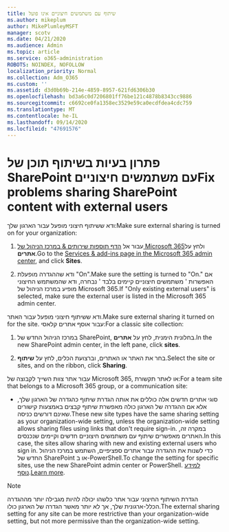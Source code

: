 ```yaml
---
title: שיתוף עם משתמשים חיצוניים אינו פועל
ms.author: mikeplum
author: MikePlumleyMSFT
manager: scotv
ms.date: 04/21/2020
ms.audience: Admin
ms.topic: article
ms.service: o365-administration
ROBOTS: NOINDEX, NOFOLLOW
localization_priority: Normal
ms.collection: Adm_O365
ms.custom: ''
ms.assetid: d3d0b69b-214e-4859-8957-621fd6306b30
ms.openlocfilehash: bd3a6c0d7206801ff76be121c4878b8343cc9886
ms.sourcegitcommit: c6692ce0fa1358ec3529e59ca0ecdfdea4cdc759
ms.translationtype: MT
ms.contentlocale: he-IL
ms.lasthandoff: 09/14/2020
ms.locfileid: "47691576"
---
```

# <a name="fix-problems-sharing-sharepoint-content-with-external-users"></a><span data-ttu-id="9ccf8-102">פתרון בעיות בשיתוף תוכן של SharePoint עם משתמשים חיצוניים</span><span class="sxs-lookup"><span data-stu-id="9ccf8-102">Fix problems sharing SharePoint content with external users</span></span>

<span data-ttu-id="9ccf8-103">ודא ששיתוף חיצוני מופעל עבור הארגון שלך:</span><span class="sxs-lookup"><span data-stu-id="9ccf8-103">Make sure external sharing is turned on for your organization:</span></span>
  
1. <span data-ttu-id="9ccf8-104">עבור אל [הדף תוספות שירותים &amp; במרכז הניהול של Microsoft 365](https://portal.office.com/adminportal/home#/Settings/ServicesAndAddIns)ולחץ על **אתרים**.</span><span class="sxs-lookup"><span data-stu-id="9ccf8-104">Go to the [Services &amp; add-ins page in the Microsoft 365 admin center](https://portal.office.com/adminportal/home#/Settings/ServicesAndAddIns), and click **Sites**.</span></span>
    
2. <span data-ttu-id="9ccf8-105">ודא שההגדרה מופעלת "On".</span><span class="sxs-lookup"><span data-stu-id="9ccf8-105">Make sure the setting is turned to "On."</span></span> <span data-ttu-id="9ccf8-106">אם האפשרות ' משתמשים חיצוניים קיימים בלבד ' נבחרה, ודא שהמשתמש החיצוני מופיע במרכז הניהול של Microsoft 365.</span><span class="sxs-lookup"><span data-stu-id="9ccf8-106">If "Only existing external users" is selected, make sure the external user is listed in the Microsoft 365 admin center.</span></span>
    
<span data-ttu-id="9ccf8-107">ודא ששיתוף חיצוני מופעל עבור האתר.</span><span class="sxs-lookup"><span data-stu-id="9ccf8-107">Make sure external sharing it turned on for the site.</span></span> <span data-ttu-id="9ccf8-108">עבור אוסף אתרים קלאסי:</span><span class="sxs-lookup"><span data-stu-id="9ccf8-108">For a classic site collection:</span></span>
  
1. <span data-ttu-id="9ccf8-109">במרכז הניהול החדש של SharePoint, בחלונית הימנית, לחץ על **אתרים**.</span><span class="sxs-lookup"><span data-stu-id="9ccf8-109">In the new SharePoint admin center, in the left pane, click **sites**.</span></span>
    
2. <span data-ttu-id="9ccf8-110">בחר את האתר או האתרים, וברצועת הכלים, לחץ על **שיתוף**.</span><span class="sxs-lookup"><span data-stu-id="9ccf8-110">Select the site or sites, and on the ribbon, click **Sharing**.</span></span>
    
<span data-ttu-id="9ccf8-111">עבור אתר צוות השייך לקבוצה של Microsoft 365, או לאתר תקשורת:</span><span class="sxs-lookup"><span data-stu-id="9ccf8-111">For a team site that belongs to a Microsoft 365 group, or a communication site:</span></span>
  
- <span data-ttu-id="9ccf8-112">סוגי אתרים חדשים אלה כוללים את אותה הגדרת שיתוף כהגדרה של הארגון שלך, אלא אם ההגדרה של הארגון כולה מאפשרת שיתוף קבצים באמצעות קישורים שאינם דורשים כניסה.</span><span class="sxs-lookup"><span data-stu-id="9ccf8-112">These new site types have the same sharing setting as your organization-wide setting, unless the organization-wide setting allows sharing files using links that don't require sign-in.</span></span> <span data-ttu-id="9ccf8-113">במקרה זה, האתרים מאפשרים שיתוף עם משתמשים חיצוניים חדשים וקיימים שנכנסים.</span><span class="sxs-lookup"><span data-stu-id="9ccf8-113">In this case, the sites allow sharing with new and existing external users who sign in.</span></span> <span data-ttu-id="9ccf8-114">כדי לשנות את ההגדרה עבור אתרים ספציפיים, השתמש במרכז הניהול החדש של SharePoint או ב-PowerShell.</span><span class="sxs-lookup"><span data-stu-id="9ccf8-114">To change the setting for specific sites, use the new SharePoint admin center or PowerShell.</span></span> <span data-ttu-id="9ccf8-115">[למידע נוסף](https://go.microsoft.com/fwlink/?linkid=871863).</span><span class="sxs-lookup"><span data-stu-id="9ccf8-115">[Learn more](https://go.microsoft.com/fwlink/?linkid=871863).</span></span>
    
> [!NOTE]
> <span data-ttu-id="9ccf8-116">הגדרת השיתוף החיצוני עבור אתר כלשהו יכולה להיות מגבילה יותר מההגדרה הכלל-ארגונית שלך, אך לא יותר מאשר הגדרה של הארגון כולו.</span><span class="sxs-lookup"><span data-stu-id="9ccf8-116">The external sharing setting for any site can be more restrictive than your organization-wide setting, but not more permissive than the organization-wide setting.</span></span> 
  

